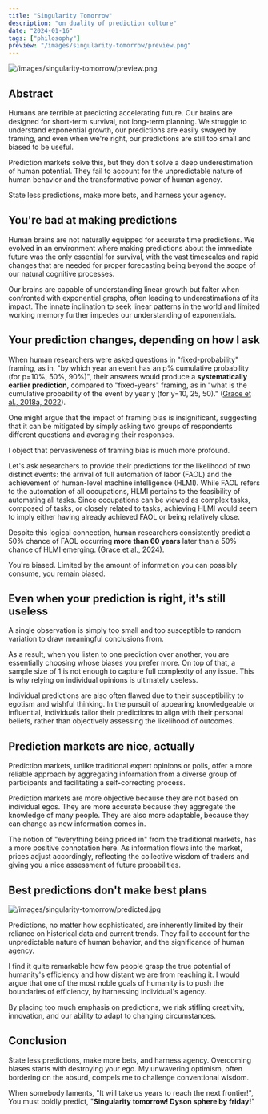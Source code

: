 ```yaml
---
title: "Singularity Tomorrow"
description: "on duality of prediction culture"
date: "2024-01-16"
tags: ["philosophy"]
preview: "/images/singularity-tomorrow/preview.png"
---
```


![/images/singularity-tomorrow/preview.png](/images/singularity-tomorrow/preview.png)

## Abstract
Humans are terrible at predicting accelerating future. Our brains are designed for short-term survival, not long-term planning. We struggle to understand exponential growth, our predictions are easily swayed by framing, and even when we're right, our predictions are still too small and biased to be useful.

Prediction markets solve this, but they don't solve a deep underestimation of human potential. They fail to account for the unpredictable nature of human behavior and the transformative power of human agency.

State less predictions, make more bets, and harness your agency.

## You're bad at making predictions
Human brains are not naturally equipped for accurate time predictions. We evolved in an environment where making predictions about the immediate future was the only essential for survival, with the vast timescales and rapid changes that are needed for proper forecasting being beyond the scope of our natural cognitive processes.

Our brains are capable of understanding linear growth but falter when confronted with exponential graphs, often leading to underestimations of its impact. The innate inclination to seek linear patterns in the world and limited working memory further impedes our understanding of exponentials.

## Your prediction changes, depending on how I ask
When human researchers were asked questions in "fixed-probability" framing, as in, "by which year an event has an p% cumulative probability (for p=10%, 50%, 90%)", their answers would produce a **systematically earlier prediction**, compared to "fixed-years" framing, as in "what is the cumulative probability of the event by year y (for y=10, 25, 50)." ([Grace et al., 2018a, 2022](https://arxiv.org/pdf/1705.08807.pdf)).

One might argue that the impact of framing bias is insignificant, suggesting that it can be mitigated by simply asking two groups of respondents different questions and averaging their responses.

I object that pervasiveness of framing bias is much more profound.

Let's ask researchers to provide their predictions for the likelihood of two distinct events: the arrival of full automation of labor (FAOL) and the achievement of human-level machine intelligence (HLMI). While FAOL refers to the automation of all occupations, HLMI pertains to the feasibility of automating all tasks. Since occupations can be viewed as complex tasks, composed of tasks, or closely related to tasks, achieving HLMI would seem to imply either having already achieved FAOL or being relatively close.

Despite this logical connection, human researchers consistently predict a 50% chance of FAOL occurring **more than 60 years** later than a 50% chance of HLMI emerging. ([Grace et al., 2024](https://arxiv.org/pdf/2401.02843.pdf)).

You're biased. Limited by the amount of information you can possibly consume, you remain biased.

## Even when your prediction is right, it's still useless
A single observation is simply too small and too susceptible to random variation to draw meaningful conclusions from.

As a result, when you listen to one prediction over another, you are essentially choosing whose biases you prefer more. On top of that, a sample size of 1 is not enough to capture full complexity of any issue. This is why relying on individual opinions is ultimately useless.

Individual predictions are also often flawed due to their susceptibility to egotism and wishful thinking. In the pursuit of appearing knowledgeable or influential, individuals tailor their predictions to align with their personal beliefs, rather than objectively assessing the likelihood of outcomes.

## Prediction markets are nice, actually
Prediction markets, unlike traditional expert opinions or polls, offer a more reliable approach by aggregating information from a diverse group of participants and facilitating a self-correcting process.

Prediction markets are more objective because they are not based on individual egos. They are more accurate because they aggregate the knowledge of many people. They are also more adaptable, because they can change as new information comes in.

The notion of "everything being priced in" from the traditional markets, has a more positive connotation here. As information flows into the market, prices adjust accordingly, reflecting the collective wisdom of traders and giving you a nice assessment of future probabilities.

## Best predictions don't make best plans
![/images/singularity-tomorrow/predicted.jpg](/images/singularity-tomorrow/predicted.jpg)

Predictions, no matter how sophisticated, are inherently limited by their reliance on historical data and current trends. They fail to account for the unpredictable nature of human behavior, and the significance of human agency.

I find it quite remarkable how few people grasp the true potential of humanity's efficiency and how distant we are from reaching it. I would argue that one of the most noble goals of humanity is to push the boundaries of efficiency, by harnessing individual's agency.

By placing too much emphasis on predictions, we risk stifling creativity, innovation, and our ability to adapt to changing circumstances.


## Conclusion
State less predictions, make more bets, and harness agency. Overcoming biases starts with destroying your ego. My unwavering optimism, often bordering on the absurd, compels me to challenge conventional wisdom.

When somebody laments, "It will take us years to reach the next frontier!",
You must boldly predict, "**Singularity tomorrow! Dyson sphere by friday!**"
